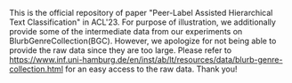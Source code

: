 This is the official repository of paper "Peer-Label Assisted Hierarchical Text Classification" in ACL'23. 
For purpose of illustration, we additionally provide some of the intermediate data from our experiments on BlurbGenreCollection(BGC). 
However, we apologize for not being able to provide the raw data since they are too large. 
Please refer to https://www.inf.uni-hamburg.de/en/inst/ab/lt/resources/data/blurb-genre-collection.html for an easy access to the raw data. 
Thank you! 
